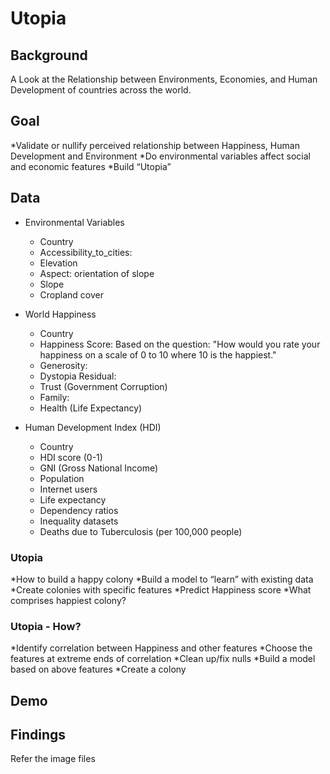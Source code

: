# Utopia


## Background

A Look at the Relationship between Environments, Economies, and Human Development of countries across the world.

## Goal

*Validate or nullify perceived relationship between Happiness, Human Development and Environment
*Do environmental variables affect social and economic features
*Build “Utopia”


## Data

* Environmental Variables
   * Country
   * Accessibility_to_cities: 
   * Elevation
   * Aspect: orientation of slope
   * Slope
   * Cropland cover
   
* World Happiness
  * Country
  * Happiness Score: Based on the question: "How would you rate your happiness on a scale of 0 to 10 where 10 is the happiest."
  * Generosity: 
  * Dystopia Residual:
  * Trust (Government Corruption)
  * Family: 
  * Health (Life Expectancy)

* Human Development Index (HDI)
    * Country
    * HDI score (0-1)
    * GNI (Gross National Income)
    * Population
    * Internet users
    * Life expectancy
    * Dependency ratios
    * Inequality datasets
    * Deaths due to Tuberculosis (per 100,000 people)
  



###  Utopia

*How to build a happy colony 
*Build a model to “learn” with existing data
*Create colonies with specific features
*Predict Happiness score
*What comprises happiest colony?

### Utopia - How?

*Identify correlation between Happiness and other features
*Choose the features at extreme ends of correlation
*Clean up/fix nulls
*Build a model based on above features
*Create a colony


## Demo



## Findings

Refer the image files
